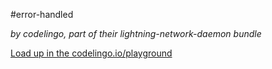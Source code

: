 #error-handled

_by codelingo, part of their lightning-network-daemon bundle_


[Load up in the codelingo.io/playground](https://codelingo.io/playground/?repo=github.com/codelingo/hub&dir=tenets/codelingo/lightning-network-daemon/error-handled&tenet=codelingo/lightning-network-daemon/error-handled)
